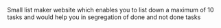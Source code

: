 Small list maker website which enables you to list down a maximum of 10 tasks and would help you in segregation of done and not done tasks
